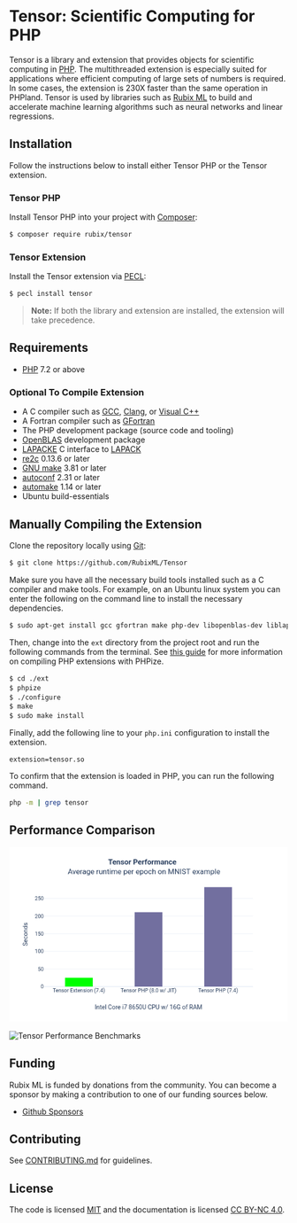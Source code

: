 # Tensor: Scientific Computing for PHP

Tensor is a library and extension that provides objects for scientific computing in [PHP](https://php.net). The multithreaded extension is especially suited for applications where efficient computing of large sets of numbers is required. In some cases, the extension is 230X faster than the same operation in PHPland. Tensor is used by libraries such as [Rubix ML](https://rubixml.com) to build and accelerate machine learning algorithms such as neural networks and linear regressions.

## Installation
Follow the instructions below to install either Tensor PHP or the Tensor extension.

### Tensor PHP
Install Tensor PHP into your project with [Composer](https://getcomposer.org/):
```sh
$ composer require rubix/tensor
```

### Tensor Extension
Install the Tensor extension via [PECL](https://pecl.php.net/package/Tensor):
```sh
$ pecl install tensor
```

> **Note:** If both the library and extension are installed, the extension will take precedence.

## Requirements
- [PHP](https://php.net) 7.2 or above

### Optional To Compile Extension
- A C compiler such as [GCC](https://gcc.gnu.org/), [Clang](https://clang.llvm.org/), or [Visual C++](https://support.microsoft.com/en-us/help/2977003/the-latest-supported-visual-c-downloads)
- A Fortran compiler such as [GFortran](https://gcc.gnu.org/wiki/GFortran)
- The PHP development package (source code and tooling)
- [OpenBLAS](https://www.openblas.net/) development package
- [LAPACKE](https://www.netlib.org/lapack/lapacke.html) C interface to [LAPACK](http://www.netlib.org/lapack/)
- [re2c](https://re2c.org/) 0.13.6 or later
- [GNU make](https://www.gnu.org/software/make/) 3.81 or later
- [autoconf](https://www.gnu.org/software/autoconf/autoconf.html) 2.31 or later
- [automake](https://www.gnu.org/software/automake/) 1.14 or later
- Ubuntu build-essentials

## Manually Compiling the Extension
Clone the repository locally using [Git](https://git-scm.com/):
```sh
$ git clone https://github.com/RubixML/Tensor
```

Make sure you have all the necessary build tools installed such as a C compiler and make tools. For example, on an Ubuntu linux system you can enter the following on the command line to install the necessary dependencies.

```sh
$ sudo apt-get install gcc gfortran make php-dev libopenblas-dev liblapacke-dev re2c build-essential
```

Then, change into the `ext` directory from the project root and run the following commands from the terminal. See [this guide](https://www.php.net/manual/en/install.pecl.phpize.php) for more information on compiling PHP extensions with PHPize.

```sh
$ cd ./ext
$ phpize
$ ./configure
$ make
$ sudo make install
```

Finally, add the following line to your `php.ini` configuration to install the extension.
```
extension=tensor.so
```

To confirm that the extension is loaded in PHP, you can run the following command.

```sh
php -m | grep tensor
```

## Performance Comparison

![Tensor Performance MNIST](https://raw.githubusercontent.com/RubixML/Tensor/master/docs/images/tensor-performance-mnist.png)

![Tensor Performance Benchmarks](https://raw.githubusercontent.com/RubixML/Tensor/master/docs/images/tensor-performance-benchmarks.png)

## Funding
Rubix ML is funded by donations from the community. You can become a sponsor by making a contribution to one of our funding sources below.

- [Github Sponsors](https://github.com/sponsors/RubixML)

## Contributing
See [CONTRIBUTING.md](CONTRIBUTING.md) for guidelines.

## License
The code is licensed [MIT](LICENSE) and the documentation is licensed [CC BY-NC 4.0](https://creativecommons.org/licenses/by-nc/4.0/).
